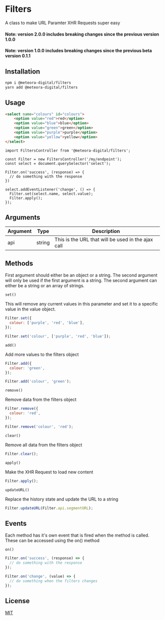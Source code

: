 # Filters

A class to make URL Paramter XHR Requests super easy

#### Note: version 2.0.0 includes breaking changes since the previous version 1.0.0
#### Note: version 1.0.0 includes breaking changes since the previous beta version 0.1.1

## Installation

```bash
npm i @meteora-digital/filters
yarn add @meteora-digital/filters
```

## Usage

```html
<select name="colours" id="colours">
    <option value="red">red</option>
    <option value="blue">blue</option>
    <option value="green">green</option>
    <option value="purple">purple</option>
    <option value="yellow">yellow</option>
</select>
```

```es6
import FiltersController from '@meteora-digital/filters';

const Filter = new FiltersController('/my/endpoint');
const select = document.querySelector('select');

Filter.on('success', (response) => {
  // do something with the response
})

select.addEventListener('change', () => {
  Filter.set(select.name, select.value);
  Filter.apply();
});
```

## Arguments

| Argument | Type | Description |
|--------|------|-------------|
| api | string | This is the URL that will be used in the ajax call |

## Methods

First argument should either be an object or a string. The second argument will only be used if the first argument is a string.
The second argument can either be a string or an array of strings.

```set()```

This will remove any current values in this parameter and set it to a specific value in the value object.

```javascript
Filter.set({
  colour: ['purple', 'red', 'blue'],
});

Filter.set('colour', ['purple', 'red', 'blue']);
```

```add()```

Add more values to the filters object

```javascript
Filter.add({
  colour: 'green',
});

Filter.add('colour', 'green');
```

```remove()```

Remove data from the filters object

```javascript
Filter.remove({
  colour: 'red',
});

Filter.remove('colour', 'red');
```

```clear()```

Remove all data from the filters object

```javascript
Filter.clear();
```

```apply()```

Make the XHR Request to load new content

```javascript
Filter.apply();
```

```updateURL()```

Replace the history state and update the URL to a string

```javascript
Filter.updateURL(Filter.api.segmentURL);
```

## Events

Each method has it's own event that is fired when the method is called. These can be accessed using the on() method

```on()```

```javascript
Filter.on('success', (response) => {
  // do something with the response
});

Filter.on('change', (value) => {
  // do something when the filters changes
});
```

## License
[MIT](https://choosealicense.com/licenses/mit/)

